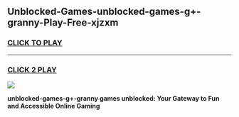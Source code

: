 
## Unblocked-Games-unblocked-games-g+-granny-Play-Free-xjzxm
<h3>
<a href="https://premium76.site?title=unblocked-games-g+-granny&ref=23A">CLICK TO PLAY</a></h3>
<hr>

<h3>
<a href="https://premium76.site?title=unblocked-games-g+-granny&ref=23A">CLICK 2 PLAY</a>
  
</h3>

<a href="https://premium76.site?title=unblocked-games-g+-granny&ref=23A"><img src="https://clearcache.store/games.png"></a>


**unblocked-games-g+-granny games unblocked: Your Gateway to Fun and Accessible Online Gaming**
